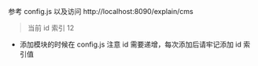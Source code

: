 参考 config.js 以及访问 http://localhost:8090/explain/cms

> 当前 id 索引 12
* 添加模块的时候在 config.js 注意 id 需要递增，每次添加后请牢记添加 id 索引值
